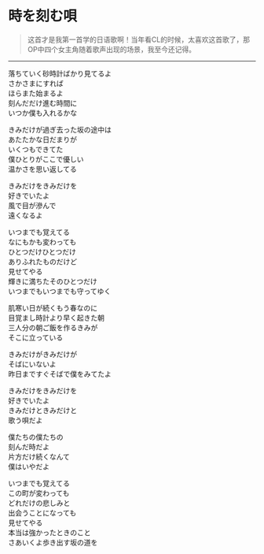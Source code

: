 # 時を刻む唄

> 这首才是我第一首学的日语歌啊！当年看CL的时候，太喜欢这首歌了，那OP中四个女主角随着歌声出现的场景，我至今还记得。

---

<div class='lyrics'>

<p>
落ちていく砂時計ばかり見てるよ<br/>
さかさまにすれば<br/>
ほらまた始まるよ<br/>
刻んだだけ進む時間に<br/>
いつか僕も入れるかな<br/>
</p>

<p>
きみだけが過ぎ去った坂の途中は<br/>
あたたかな日だまりが<br/>
いくつもできてた<br/>
僕ひとりがここで優しい<br/>
温かさを思い返してる<br/>
</p>

<p>
きみだけをきみだけを<br/>
好きでいたよ<br/>
風で目が滲んで<br/>
遠くなるよ<br/>
</p>

<p>
いつまでも覚えてる<br/>
なにもかも変わっても<br/>
ひとつだけひとつだけ<br/>
ありふれたものだけど<br/>
見せてやる<br/>
輝きに満ちたそのひとつだけ<br/>
いつまでもいつまでも守ってゆく<br/>
</p>

<p>
肌寒い日が続くもう春なのに<br/>
目覚まし時計より早く起きた朝<br/>
三人分の朝ご飯を作るきみが<br/>
そこに立っている<br/>
</p>

<p>
きみだけがきみだけが<br/>
そばにいないよ<br/>
昨日まですぐそばで僕をみてたよ<br/>
</p>

<p>
きみだけをきみだけを<br/>
好きでいたよ<br/>
きみだけときみだけと<br/>
歌う唄だよ<br/>
</p>

<p>
僕たちの僕たちの<br/>
刻んだ時だよ<br/>
片方だけ続くなんて<br/>
僕はいやだよ<br/>
</p>

<p>
いつまでも覚えてる<br/>
この町が変わっても<br/>
どれだけの悲しみと<br/>
出会うことになっても<br/>
見せてやる<br/>
本当は強かったときのこと<br/>
さあいくよ歩き出す坂の道を<br/>
</p>

</div>
